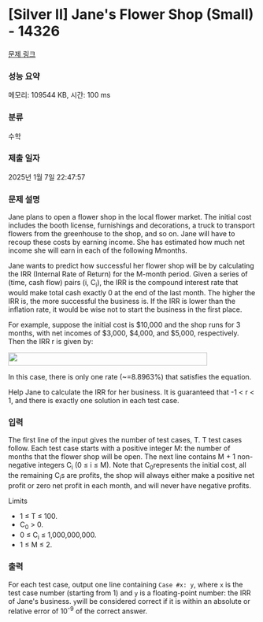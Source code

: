 # [Silver II] Jane's Flower Shop (Small) - 14326 

[문제 링크](https://www.acmicpc.net/problem/14326) 

### 성능 요약

메모리: 109544 KB, 시간: 100 ms

### 분류

수학

### 제출 일자

2025년 1월 7일 22:47:57

### 문제 설명

<p>Jane plans to open a flower shop in the local flower market. The initial cost includes the booth license, furnishings and decorations, a truck to transport flowers from the greenhouse to the shop, and so on. Jane will have to recoup these costs by earning income. She has estimated how much net income she will earn in each of the following Mmonths.</p>

<p>Jane wants to predict how successful her flower shop will be by calculating the IRR (Internal Rate of Return) for the M-month period. Given a series of (time, cash flow) pairs (i, C<sub>i</sub>), the IRR is the compound interest rate that would make total cash exactly 0 at the end of the last month. The higher the IRR is, the more successful the business is. If the IRR is lower than the inflation rate, it would be wise not to start the business in the first place.</p>

<p>For example, suppose the initial cost is <span>$</span>10,000 and the shop runs for 3 months, with net incomes of <span>$</span>3,000, <span>$</span>4,000, and <span>$</span>5,000, respectively. Then the IRR r is given by:</p>

<p><img src="https://onlinejudgeimages.s3.amazonaws.com/problem/14326/%EB%8B%A4%EC%9A%B4%EB%A1%9C%EB%93%9C%20(7).png" style="height:27px; width:404px"></p>

<p>In this case, there is only one rate (~=8.8963%) that satisfies the equation.</p>

<p>Help Jane to calculate the IRR for her business. It is guaranteed that -1 < r < 1, and there is exactly one solution in each test case.</p>

### 입력 

 <p>The first line of the input gives the number of test cases, T. T test cases follow. Each test case starts with a positive integer M: the number of months that the flower shop will be open. The next line contains M + 1 non-negative integers C<sub>i</sub> (0 ≤ i ≤ M). Note that C<sub>0</sub>represents the initial cost, all the remaining C<sub>i</sub>s are profits, the shop will always either make a positive net profit or zero net profit in each month, and will never have negative profits.</p>

<p>Limits</p>

<ul>
	<li>1 ≤ T ≤ 100.</li>
	<li>C<sub>0</sub> > 0.</li>
	<li>0 ≤ C<sub>i</sub> ≤ 1,000,000,000.</li>
	<li>1 ≤ M ≤ 2.</li>
</ul>

### 출력 

 <p>For each test case, output one line containing <code>Case #x: y</code>, where <code>x</code> is the test case number (starting from 1) and <code>y</code> is a floating-point number: the IRR of Jane's business. <code>y</code>will be considered correct if it is within an absolute  or relative error of 10<sup>-9</sup> of the correct answer.</p>


